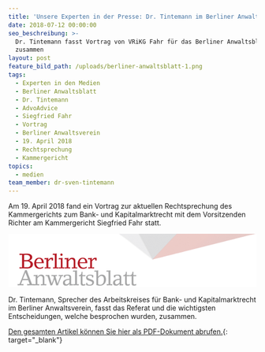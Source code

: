 ```yaml
---
title: 'Unsere Experten in der Presse: Dr. Tintemann im Berliner Anwaltsblatt'
date: 2018-07-12 00:00:00
seo_beschreibung: >-
  Dr. Tintemann fasst Vortrag von VRiKG Fahr für das Berliner Anwaltsblatt
  zusammen
layout: post
feature_bild_path: /uploads/berliner-anwaltsblatt-1.png
tags:
  - Experten in den Medien
  - Berliner Anwaltsblatt
  - Dr. Tintemann
  - AdvoAdvice
  - Siegfried Fahr
  - Vortrag
  - Berliner Anwaltsverein
  - 19. April 2018
  - Rechtsprechung
  - Kammergericht
topics:
  - medien
team_member: dr-sven-tintemann
---
```


Am 19. April 2018 fand ein Vortrag zur aktuellen Rechtsprechung des Kammergerichts zum Bank- und Kapitalmarktrecht mit dem Vorsitzenden Richter am Kammergericht Siegfried Fahr statt.            

![](/uploads/berliner-anwaltsblatt.png)

Dr. Tintemann, Sprecher des Arbeitskreises für Bank- und Kapitalmarktrecht im Berliner Anwaltsverein, fasst das Referat und die wichtigsten Entscheidungen, welche besprochen wurden, zusammen.            

[Den gesamten Artikel können Sie hier als PDF-Dokument abrufen.](https://tintemann.de/doc20180710105410){: target="_blank"}
